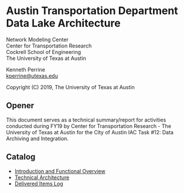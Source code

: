 # Austin Transportation Department Data Lake Architecture

Network Modeling Center  
Center for Transportation Research  
Cockrell School of Engineering  
The University of Texas at Austin

Kenneth Perrine  
[kperrine@utexas.edu](kperrine@utexas.edu)

Copyright (C) 2019, The University of Texas at Austin

## Opener

This document serves as a technical summary/report for activities conducted during FY19 by Center for Transportation Research - The University of Texas at Austin for the City of Austin IAC Task #12: Data Archiving and Integration.

## Catalog

* [Introduction and Functional Overview](intro_function.md)
* [Technical Architecture](tech_architecture.md)
* [Delivered Items Log](delivered_items.md)
